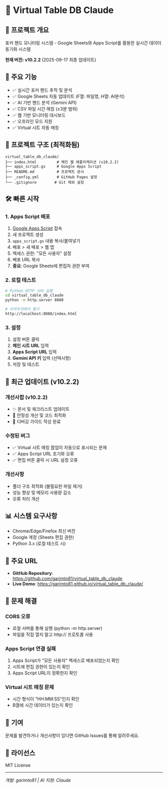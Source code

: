 # 🎰 Virtual Table DB Claude

## 📌 프로젝트 개요
포커 핸드 모니터링 시스템 - Google Sheets와 Apps Script를 활용한 실시간 데이터 동기화 시스템

**현재 버전: v10.2.2** (2025-09-17 최종 업데이트)

## 🚀 주요 기능
- ✅ 실시간 포커 핸드 추적 및 분석
- ✅ Google Sheets 자동 업데이트 (F열: 파일명, H열: AI분석)
- ✅ AI 기반 핸드 분석 (Gemini API)
- ✅ CSV 파일 시간 매칭 (±3분 범위)
- ✅ 웹 기반 모니터링 대시보드
- ✅ 오프라인 모드 지원
- ✅ Virtual 시트 자동 매칭

## 📁 프로젝트 구조 (최적화됨)
```
virtual_table_db_claude/
├── index.html         # 메인 웹 애플리케이션 (v10.2.2)
├── apps_script.gs     # Google Apps Script
├── README.md          # 프로젝트 문서
├── _config.yml        # GitHub Pages 설정
└── .gitignore        # Git 제외 설정
```

## 🛠️ 빠른 시작

### 1. Apps Script 배포
1. [Google Apps Script](https://script.google.com) 접속
2. 새 프로젝트 생성
3. `apps_script.gs` 내용 복사/붙여넣기
4. 배포 > 새 배포 > 웹 앱
5. 액세스 권한: "모든 사용자" 설정
6. 배포 URL 복사
7. **중요**: Google Sheets에 편집자 권한 부여

### 2. 로컬 테스트
```bash
# Python HTTP 서버 실행
cd virtual_table_db_claude
python -m http.server 8080

# 브라우저에서 열기
http://localhost:8080/index.html
```

### 3. 설정
1. 설정 버튼 클릭
2. **메인 시트 URL** 입력
3. **Apps Script URL** 입력
4. **Gemini API 키** 입력 (선택사항)
5. 저장 및 테스트

## 🔧 최근 업데이트 (v10.2.2)

### 개선사합 (v10.2.2)
- ✨ 문서 및 체크리스트 업데이트
- 🔧 안정성 개선 및 코드 최적화
- 📄 디버깅 가이드 작성 완료

### 수정된 버그
- ✅ Virtual 시트 매칭 팝업이 자동으로 표시되는 문제
- ✅ Apps Script URL 초기화 오류
- ✅ 편집 버튼 클릭 시 URL 설정 오류

### 개선사항
- 폴더 구조 최적화 (불필요한 파일 제거)
- 성능 향상 및 메모리 사용량 감소
- 오류 처리 개선

## 📊 시스템 요구사항
- Chrome/Edge/Firefox 최신 버전
- Google 계정 (Sheets 편집 권한)
- Python 3.x (로컬 테스트 시)

## 🔗 주요 URL
- **GitHub Repository**: https://github.com/garimto81/virtual_table_db_claude
- **Live Demo**: https://garimto81.github.io/virtual_table_db_claude/

## 📝 문제 해결

### CORS 오류
- 로컬 서버를 통해 실행 (python -m http.server)
- 파일을 직접 열지 말고 http:// 프로토콜 사용

### Apps Script 연결 실패
1. Apps Script가 "모든 사용자" 액세스로 배포되었는지 확인
2. 시트에 편집 권한이 있는지 확인
3. Apps Script URL이 정확한지 확인

### Virtual 시트 매칭 문제
- 시간 형식이 "HH:MM:SS"인지 확인
- B열에 시간 데이터가 있는지 확인

## 🤝 기여
문제를 발견하거나 개선사항이 있다면 GitHub Issues를 통해 알려주세요.

## 📄 라이선스
MIT License

---
*개발: garimto81 | AI 지원: Claude*